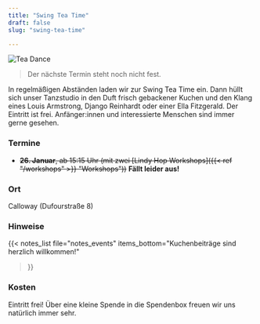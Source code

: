 ```yaml
---
title: "Swing Tea Time"
draft: false
slug: "swing-tea-time"

---
```


![Tea Dance](../slider_tea_dance.png)

> Der nächste Termin steht noch nicht fest.

In regelmäßigen Abständen laden wir zur Swing Tea Time ein. Dann hüllt sich unser Tanzstudio in den Duft frisch gebackener Kuchen und den Klang eines Louis Armstrong, Django Reinhardt oder einer Ella Fitzgerald. Der Eintritt ist frei. Anfänger:innen und interessierte Menschen sind immer gerne gesehen. 

### Termine
- ~~**26\. Januar**, ab 15:15 Uhr (mit zwei [Lindy Hop Workshops]({{< ref "/workshops" >}} "Workshops"))~~ **Fällt leider aus!**

### Ort
Calloway (Dufourstraße 8)

### Hinweise
{{< notes_list file="notes_events"
items_bottom="Kuchenbeiträge sind herzlich willkommen!"
>}}

### Kosten
Eintritt frei! Über eine kleine Spende in die Spendenbox freuen wir uns natürlich immer sehr.
